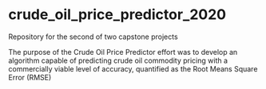 # crude_oil_price_predictor_2020

Repository for the second of two capstone projects

The purpose of the Crude Oil Price Predictor effort was to develop an algorithm capable of predicting crude oil commodity pricing with a commercially viable level of accuracy, quantified as the Root Means Square Error (RMSE)
